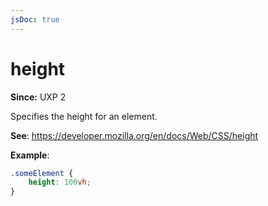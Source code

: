```yaml
---
jsDoc: true
---
```

# height

**Since:** UXP 2

Specifies the height for an element.

**See**: https://developer.mozilla.org/en/docs/Web/CSS/height

**Example**:

```css
.someElement {
    height: 100vh;
}
```
